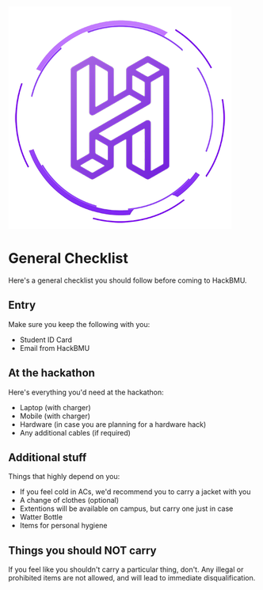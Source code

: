 [![HackBMU](assets/HackBMU.png "HackBMU")](https://hackbmu.67thmilestone.com "HackBMU")
# General Checklist
Here's a general checklist you should follow before coming to HackBMU.

## Entry
Make sure you keep the following with you:

- Student ID Card
- Email from HackBMU

## At the hackathon
Here's everything you'd need at the hackathon:

- Laptop (with charger)
- Mobile (with charger)
- Hardware (in case you are planning for a hardware hack)
- Any additional cables (if required)

## Additional stuff
Things that highly depend on you:

- If you feel cold in ACs, we'd recommend you to carry a jacket with you
- A change of clothes (optional)
- Extentions will be available on campus, but carry one just in case
- Watter Bottle
- Items for personal hygiene

## Things you should NOT carry
If you feel like you shouldn't carry a particular thing, don't. Any illegal or prohibited items are not allowed, and will lead to immediate disqualification.
